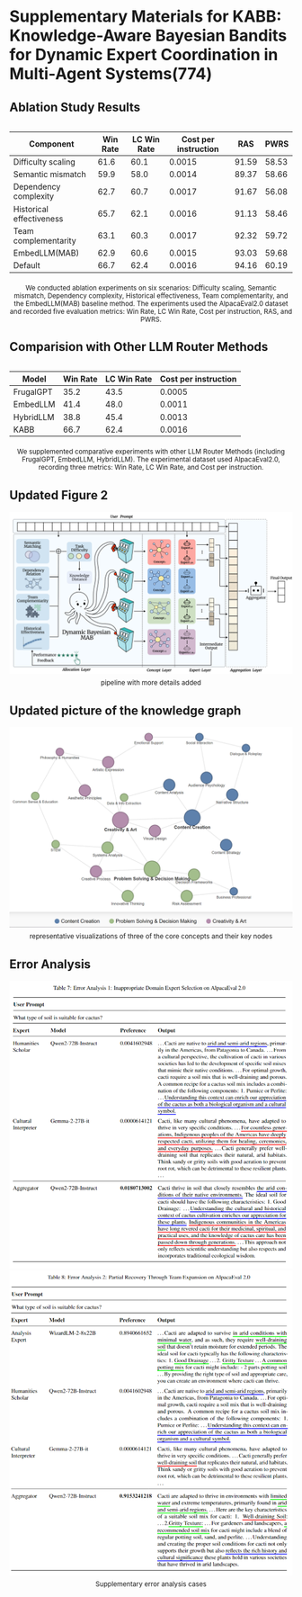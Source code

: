 # Supplementary Materials for KABB: Knowledge-Aware Bayesian Bandits for Dynamic Expert Coordination in Multi-Agent Systems(774)

## Ablation Study Results

<div style="display: flex; justify-content: center;">
  <table>
    <thead>
      <tr>
        <th>Component</th>
        <th>Win Rate</th>
        <th>LC Win Rate</th>
        <th>Cost per instruction</th>
        <th>RAS</th>
        <th>PWRS</th>
      </tr>
    </thead>
    <tbody>
      <tr>
        <td>Difficulty scaling</td>
        <td>61.6</td>
        <td>60.1</td>
        <td>0.0015</td>
        <td>91.59</td>
        <td>58.53</td>
      </tr>
      <tr>
        <td>Semantic mismatch</td>
        <td>59.9</td>
        <td>58.0</td>
        <td>0.0014</td>
        <td>89.37</td>
        <td>58.66</td>
      </tr>
      <tr>
        <td>Dependency complexity</td>
        <td>62.7</td>
        <td>60.7</td>
        <td>0.0017</td>
        <td>91.67</td>
        <td>56.08</td>
      </tr>
      <tr>
        <td>Historical effectiveness</td>
        <td>65.7</td>
        <td>62.1</td>
        <td>0.0016</td>
        <td>91.13</td>
        <td>58.46</td>
      </tr>
      <tr>
        <td>Team complementarity</td>
        <td>63.1</td>
        <td>60.3</td>
        <td>0.0017</td>
        <td>92.32</td>
        <td>59.72</td>
      </tr>
      <tr>
        <td>EmbedLLM(MAB)</td>
        <td>62.9</td>
        <td>60.6</td>
        <td>0.0015</td>
        <td>93.03</td>
        <td>59.68</td>
      </tr>
      <tr>
        <td>Default</td>
        <td>66.7</td>
        <td>62.4</td>
        <td>0.0016</td>
        <td>94.16</td>
        <td>60.19</td>
      </tr>
    </tbody>
  </table>
</div>
<p style="font-size: smaller; text-align: center; margin-top: 0.5em;">We conducted ablation experiments on six scenarios: Difficulty scaling, Semantic mismatch, Dependency complexity, Historical effectiveness, Team complementarity, and the EmbedLLM(MAB) baseline method. The experiments used the AlpacaEval2.0 dataset and recorded five evaluation metrics: Win Rate, LC Win Rate, Cost per instruction, RAS, and PWRS.</p>

## Comparision with Other LLM Router Methods

<div style="display: flex; justify-content: center;">
  <table>
    <thead>
      <tr>
        <th>Model</th>
        <th>Win Rate</th>
        <th>LC Win Rate</th>
        <th>Cost per instruction</th>
      </tr>
    </thead>
    <tbody>
      <tr>
        <td>FrugalGPT</td>
        <td>35.2</td>
        <td>43.5</td>
        <td>0.0005</td>
      </tr>
      <tr>
        <td>EmbedLLM</td>
        <td>41.4</td>
        <td>48.0</td>
        <td>0.0011</td>
      </tr>
      <tr>
        <td>HybridLLM</td>
        <td>38.8</td>
        <td>45.4</td>
        <td>0.0013</td>
      </tr>
      <tr>
        <td>KABB</td>
        <td>66.7</td>
        <td>62.4</td>
        <td>0.0016</td>
      </tr>
    </tbody>
  </table>
</div>
<p style="font-size: smaller; text-align: center; margin-top: 0.5em;">We supplemented comparative experiments with other LLM Router Methods (including FrugalGPT, EmbedLLM, HybridLLM). The experimental dataset used AlpacaEval2.0, recording three metrics: Win Rate, LC Win Rate, and Cost per instruction.</p>

## Updated Figure 2
<div style="text-align: center;">
  <img src="update2.png" alt="Updated Figure 2">
  <p style="font-size: smaller; margin-top: 0.5em;">pipeline with more details added</p>
</div>

## Updated picture of the knowledge graph
<div style="text-align: center;">
  <img src="knowledgegraph.png" alt="Updated picture of the knowledge graph">
  <p style="font-size: smaller; margin-top: 0.5em;">representative visualizations of three of the core concepts and their key nodes</p>
</div>

## Error Analysis
<div style="text-align: center;">
  <img src="error1.png" alt="Error analysis case 1">
  <img src="error2.png" alt="Error analysis case 2">
  <p style="font-size: smaller; margin-top: 0.5em;">Supplementary error analysis cases</p>
</div>






